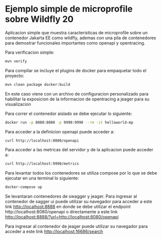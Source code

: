 # Ejemplo simple de microprofile sobre Wildfly 20

Aplicacion simple que muestra caracteristicas de microprofile sobre un contenedor Jakarta EE como wildfly, ademas con una pila de contenedores para demostrar funcionales importantes como openapi y opentracing.

Para verificacion simple:

```bash
mvn verify
```

Para compilar se incluye el plugins de docker para empaquetar todo el proyecto:

```bash
mvn clean package docker:build
```
En este caso viene con un archivo de configuracion personalizado para habilitar la exposicion de la informacion de opentracing a jeager para su visualizacion


Para correr el contenedor aislado se debe ejecutar lo siguiente:

```bash
docker run -p 8080:8080 -p 9990:9990 --rm -it helloworld-mp
```

Para acceder a la definicion openapi puede acceder a:

```bash
curl http://localhost:8080/openapi
```

Para acceder a las metricas del servidor y de la aplicacion puede acceder a:

```bash
curl http://localhost:9990/metrics
```

Para levantar todos los contenedores se utiliza compose por lo que se debe ejecutar en una terminal lo siguiente:

```bash
docker-compose up
```

Se levantaran contenedores de swagger y jeager.
Para ingresar al contenedor de sagger ui puede utilizar su navegador para acceder a este link <http://localhost:8888> en donde se debe utilizar el endpoint http://localhost:8080/openapi o directamente a este link <http://localhost:8888/?url=http://localhost:8080/openapi>

Para ingresar al contenedor de jeager puede utilizar su navegador para acceder a este link <http://localhost:16686/search>